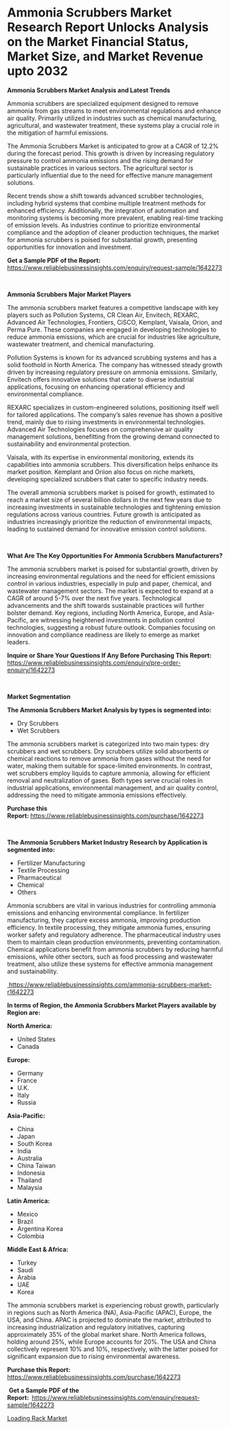 <p><h1>Ammonia Scrubbers Market Research Report Unlocks Analysis on the Market Financial Status, Market Size, and Market Revenue upto 2032</h1></p><p><strong>Ammonia Scrubbers Market Analysis and Latest Trends</strong></p>
<p><p>Ammonia scrubbers are specialized equipment designed to remove ammonia from gas streams to meet environmental regulations and enhance air quality. Primarily utilized in industries such as chemical manufacturing, agricultural, and wastewater treatment, these systems play a crucial role in the mitigation of harmful emissions.</p><p>The Ammonia Scrubbers Market is anticipated to grow at a CAGR of 12.2% during the forecast period. This growth is driven by increasing regulatory pressure to control ammonia emissions and the rising demand for sustainable practices in various sectors. The agricultural sector is particularly influential due to the need for effective manure management solutions. </p><p>Recent trends show a shift towards advanced scrubber technologies, including hybrid systems that combine multiple treatment methods for enhanced efficiency. Additionally, the integration of automation and monitoring systems is becoming more prevalent, enabling real-time tracking of emission levels. As industries continue to prioritize environmental compliance and the adoption of cleaner production techniques, the market for ammonia scrubbers is poised for substantial growth, presenting opportunities for innovation and investment.</p></p>
<p><strong>Get a Sample PDF of the Report:&nbsp;</strong> <a href="https://www.reliablebusinessinsights.com/enquiry/request-sample/1642273?utm_campaign=2286&utm_medium=2&utm_source=Github&utm_content=ia&utm_term=22022025&utm_id=ammonia-scrubbers">https://www.reliablebusinessinsights.com/enquiry/request-sample/1642273</a></p>
<p>&nbsp;</p>
<p><strong>Ammonia Scrubbers Major Market Players</strong></p>
<p><p>The ammonia scrubbers market features a competitive landscape with key players such as Pollution Systems, CR Clean Air, Envitech, REXARC, Advanced Air Technologies, Frontiers, CiSCO, Kemplant, Vaisala, Orion, and Perma Pure. These companies are engaged in developing technologies to reduce ammonia emissions, which are crucial for industries like agriculture, wastewater treatment, and chemical manufacturing.</p><p>Pollution Systems is known for its advanced scrubbing systems and has a solid foothold in North America. The company has witnessed steady growth driven by increasing regulatory pressure on ammonia emissions. Similarly, Envitech offers innovative solutions that cater to diverse industrial applications, focusing on enhancing operational efficiency and environmental compliance.</p><p>REXARC specializes in custom-engineered solutions, positioning itself well for tailored applications. The company’s sales revenue has shown a positive trend, mainly due to rising investments in environmental technologies. Advanced Air Technologies focuses on comprehensive air quality management solutions, benefitting from the growing demand connected to sustainability and environmental protection.</p><p>Vaisala, with its expertise in environmental monitoring, extends its capabilities into ammonia scrubbers. This diversification helps enhance its market position. Kemplant and Oriion also focus on niche markets, developing specialized scrubbers that cater to specific industry needs.</p><p>The overall ammonia scrubbers market is poised for growth, estimated to reach a market size of several billion dollars in the next few years due to increasing investments in sustainable technologies and tightening emission regulations across various countries. Future growth is anticipated as industries increasingly prioritize the reduction of environmental impacts, leading to sustained demand for innovative emission control solutions.</p></p>
<p>&nbsp;</p>
<p><strong>What Are The Key Opportunities For Ammonia Scrubbers Manufacturers?</strong></p>
<p><p>The ammonia scrubbers market is poised for substantial growth, driven by increasing environmental regulations and the need for efficient emissions control in various industries, especially in pulp and paper, chemical, and wastewater management sectors. The market is expected to expand at a CAGR of around 5-7% over the next five years. Technological advancements and the shift towards sustainable practices will further bolster demand. Key regions, including North America, Europe, and Asia-Pacific, are witnessing heightened investments in pollution control technologies, suggesting a robust future outlook. Companies focusing on innovation and compliance readiness are likely to emerge as market leaders.</p></p>
<p><strong>Inquire or Share Your Questions If Any Before Purchasing This Report:</strong> <a href="https://www.reliablebusinessinsights.com/enquiry/pre-order-enquiry/1642273?utm_campaign=2286&utm_medium=2&utm_source=Github&utm_content=ia&utm_term=22022025&utm_id=ammonia-scrubbers">https://www.reliablebusinessinsights.com/enquiry/pre-order-enquiry/1642273</a></p>
<p>&nbsp;</p>
<p><strong>Market Segmentation</strong></p>
<p><strong>The Ammonia Scrubbers Market Analysis by types is segmented into:</strong></p>
<p><ul><li>Dry Scrubbers</li><li>Wet Scrubbers</li></ul></p>
<p><p>The ammonia scrubbers market is categorized into two main types: dry scrubbers and wet scrubbers. Dry scrubbers utilize solid absorbents or chemical reactions to remove ammonia from gases without the need for water, making them suitable for space-limited environments. In contrast, wet scrubbers employ liquids to capture ammonia, allowing for efficient removal and neutralization of gases. Both types serve crucial roles in industrial applications, environmental management, and air quality control, addressing the need to mitigate ammonia emissions effectively.</p></p>
<p><strong>Purchase this Report:&nbsp;</strong><a href="https://www.reliablebusinessinsights.com/purchase/1642273?utm_campaign=2286&utm_medium=2&utm_source=Github&utm_content=ia&utm_term=22022025&utm_id=ammonia-scrubbers">https://www.reliablebusinessinsights.com/purchase/1642273</a></p>
<p>&nbsp;</p>
<p><strong>The Ammonia Scrubbers Market Industry Research by Application is segmented into:</strong></p>
<p><ul><li>Fertilizer Manufacturing</li><li>Textile Processing</li><li>Pharmaceutical</li><li>Chemical</li><li>Others</li></ul></p>
<p><p>Ammonia scrubbers are vital in various industries for controlling ammonia emissions and enhancing environmental compliance. In fertilizer manufacturing, they capture excess ammonia, improving production efficiency. In textile processing, they mitigate ammonia fumes, ensuring worker safety and regulatory adherence. The pharmaceutical industry uses them to maintain clean production environments, preventing contamination. Chemical applications benefit from ammonia scrubbers by reducing harmful emissions, while other sectors, such as food processing and wastewater treatment, also utilize these systems for effective ammonia management and sustainability.</p></p>
<p><a href="https://www.reliablebusinessinsights.com/ammonia-scrubbers-market-r1642273?utm_campaign=2286&utm_medium=2&utm_source=Github&utm_content=ia&utm_term=22022025&utm_id=ammonia-scrubbers">&nbsp;https://www.reliablebusinessinsights.com/ammonia-scrubbers-market-r1642273</a></p>
<p><strong>In terms of Region, the Ammonia Scrubbers Market Players available by Region are:</strong></p>
<p>
    <p> <strong> North America: </strong>
        <ul>
            <li>United States</li>
            <li>Canada</li>
        </ul>
        </p> 
    <p> <strong> Europe: </strong>
        <ul>
            <li>Germany</li>
            <li>France</li>
            <li>U.K.</li>
            <li>Italy</li>
            <li>Russia</li>
        </ul>
        </p> 
    <p> <strong> Asia-Pacific: </strong>
        <ul>
            <li>China</li>
            <li>Japan</li>
            <li>South Korea</li>
            <li>India</li>
            <li>Australia</li>
            <li>China Taiwan</li>
            <li>Indonesia</li>
            <li>Thailand</li>
            <li>Malaysia</li>
        </ul>
        </p> 
    <p> <strong> Latin America: </strong>
        <ul>
            <li>Mexico</li>
            <li>Brazil</li>
            <li>Argentina Korea</li>
            <li>Colombia</li>
        </ul>
        </p> 
    <p> <strong> Middle East & Africa: </strong>
        <ul>
            <li>Turkey</li>
            <li>Saudi</li>
            <li>Arabia</li>
            <li>UAE</li>
            <li>Korea</li>
        </ul>
    </p>
    </p>
<p><p>The ammonia scrubbers market is experiencing robust growth, particularly in regions such as North America (NA), Asia-Pacific (APAC), Europe, the USA, and China. APAC is projected to dominate the market, attributed to increasing industrialization and regulatory initiatives, capturing approximately 35% of the global market share. North America follows, holding around 25%, while Europe accounts for 20%. The USA and China collectively represent 10% and 10%, respectively, with the latter poised for significant expansion due to rising environmental awareness.</p></p>
<p><strong>Purchase this Report: </strong><a href="https://www.reliablebusinessinsights.com/purchase/1642273?utm_campaign=2286&utm_medium=2&utm_source=Github&utm_content=ia&utm_term=22022025&utm_id=ammonia-scrubbers">https://www.reliablebusinessinsights.com/purchase/1642273</a></p>
<p>&nbsp;<strong>Get a Sample PDF of the Report:&nbsp;&nbsp;</strong><a href="https://www.reliablebusinessinsights.com/enquiry/request-sample/1642273?utm_campaign=2286&utm_medium=2&utm_source=Github&utm_content=ia&utm_term=22022025&utm_id=ammonia-scrubbers">https://www.reliablebusinessinsights.com/enquiry/request-sample/1642273</a></p>
<p><strong></strong></p>
<p><p><a href="https://github.com/triattwood9919/Market-Research-Report-List-1/blob/main/loading-rack-market.md?utm_campaign=2286&utm_medium=2&utm_source=Github&utm_content=ia&utm_term=22022025&utm_id=ammonia-scrubbers">Loading Rack Market</a></p></p>